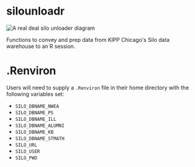 # silounloadr

![A real deal silo unloader diagram](http://cdnmedia.endeavorsuite.com/images/organizations/03933505-ba6b-4561-9762-d5c329af87f6/siteimages/ag-equipment/8..jpg?v=1445349916706?v=20151120113719)

Functions to convey and prep data from KIPP Chicago's Silo data warehouse to an R session.

# .Renviron
Users will need to supply a `.Renviron` file in their home directory with 
the following variables set:

*  `SILO_DBNAME_NWEA`
*  `SILO_DBNAME_PS`
*  `SILO_DBNAME_ILL`
*  `SILO_DBNAME_ALUMNI`
*  `SILO_DBNAME_KB`
*  `SILO_DBNAME_STMATH`
*  `SILO_URL`
*  `SILO_USER`
*  `SILO_PWD`
